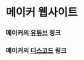 <html>
  <body>
    <h1>메이커 웹사이트</h1>
    <h3>메이커의 
      <a href="https://www.youtube.com/c/메이커">유튜브</a> 링크
    </h3>
    <h3>메이커의 
      <a href="https://discord.gg/pKqVKrYt7Z">디스코드</a> 링크
    </h3>
  </body>
</html>
